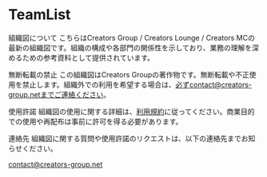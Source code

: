 # TeamList

組織図について
こちらはCreators Group / Creators Lounge / Creators MCの最新の組織図です。組織の構成や各部門の関係性を示しており、業務の理解を深めるための参考資料として提供されています。


無断転載の禁止
この組織図はCreators Groupの著作物です。無断転載や不正使用を禁止します。組織外での利用を希望する場合は、必ずcontact@creators-group.netまでご連絡ください。

使用許諾
組織図の使用に関する詳細は、[利用規約](https://docs.google.com/document/d/e/2PACX-1vTDOlThPkjIoSxlE7M0DRxk-KrmlGvHDKy68GR72PrxXPVRQxKJKQrZNIbPkg-Alh9-poyWnLFukQL4/pub)に従ってください。商業目的での使用や再配布は事前に許可を得る必要があります。

連絡先
組織図に関する質問や使用許諾のリクエストは、以下の連絡先までお知らせください。

contact@creators-group.net
